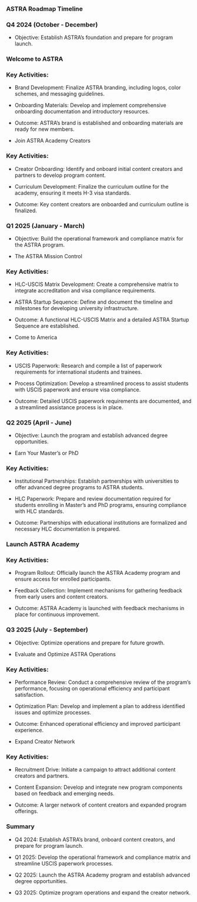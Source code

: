 
### ASTRA Roadmap Timeline 

 

### Q4 2024 (October - December) 

* Objective: Establish ASTRA’s foundation and prepare for program launch. 

### Welcome to ASTRA 

### Key Activities: 

* Brand Development: Finalize ASTRA branding, including logos, color schemes, and messaging guidelines. 

* Onboarding Materials: Develop and implement comprehensive onboarding documentation and introductory resources. 

* Outcome: ASTRA’s brand is established and onboarding materials are ready for new members. 

* Join ASTRA Academy Creators 

### Key Activities: 

* Creator Onboarding: Identify and onboard initial content creators and partners to develop program content. 

* Curriculum Development: Finalize the curriculum outline for the academy, ensuring it meets H-3 visa standards. 

* Outcome: Key content creators are onboarded and curriculum outline is finalized. 

 

### Q1 2025 (January - March) 

* Objective: Build the operational framework and compliance matrix for the ASTRA program. 

* The ASTRA Mission Control 

### Key Activities: 

* HLC-USCIS Matrix Development: Create a comprehensive matrix to integrate accreditation and visa compliance requirements. 

* ASTRA Startup Sequence: Define and document the timeline and milestones for developing university infrastructure. 

* Outcome: A functional HLC-USCIS Matrix and a detailed ASTRA Startup Sequence are established. 

* Come to America 

### Key Activities: 

* USCIS Paperwork: Research and compile a list of paperwork requirements for international students and trainees. 

* Process Optimization: Develop a streamlined process to assist students with USCIS paperwork and ensure visa compliance. 

* Outcome: Detailed USCIS paperwork requirements are documented, and a streamlined assistance process is in place. 

 

### Q2 2025 (April - June) 

* Objective: Launch the program and establish advanced degree opportunities. 

* Earn Your Master’s or PhD 

### Key Activities: 

* Institutional Partnerships: Establish partnerships with universities to offer advanced degree programs to ASTRA students. 

* HLC Paperwork: Prepare and review documentation required for students enrolling in Master’s and PhD programs, ensuring compliance with HLC standards. 

* Outcome: Partnerships with educational institutions are formalized and necessary HLC documentation is prepared. 

### Launch ASTRA Academy 

### Key Activities: 

* Program Rollout: Officially launch the ASTRA Academy program and ensure access for enrolled participants. 

* Feedback Collection: Implement mechanisms for gathering feedback from early users and content creators. 

* Outcome: ASTRA Academy is launched with feedback mechanisms in place for continuous improvement. 

 ### Q3 2025 (July - September) 

* Objective: Optimize operations and prepare for future growth. 

* Evaluate and Optimize ASTRA Operations 

### Key Activities: 

* Performance Review: Conduct a comprehensive review of the program’s performance, focusing on operational efficiency and participant satisfaction. 

* Optimization Plan: Develop and implement a plan to address identified issues and optimize processes. 

* Outcome: Enhanced operational efficiency and improved participant experience. 

* Expand Creator Network 

### Key Activities: 

* Recruitment Drive: Initiate a campaign to attract additional content creators and partners. 

* Content Expansion: Develop and integrate new program components based on feedback and emerging needs. 

* Outcome: A larger network of content creators and expanded program offerings. 

 

### Summary 
*  Q4 2024: Establish ASTRA’s brand, onboard content creators, and prepare for program launch. 

* Q1 2025: Develop the operational framework and compliance matrix and streamline USCIS paperwork processes. 

* Q2 2025: Launch the ASTRA Academy program and establish advanced degree opportunities. 

* Q3 2025: Optimize program operations and expand the creator network. 

 
